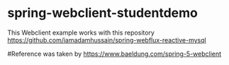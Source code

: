 # spring-webclient-studentdemo

This Webclient example works with this repository https://github.com/iamadamhussain/spring-webflux-reactive-mysql

#Reference was taken by https://www.baeldung.com/spring-5-webclient
